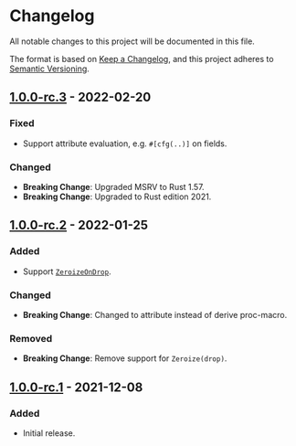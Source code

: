 # Changelog
All notable changes to this project will be documented in this file.

The format is based on [Keep a Changelog](https://keepachangelog.com/en/1.0.0/),
and this project adheres to [Semantic Versioning](https://semver.org/spec/v2.0.0.html).

## [1.0.0-rc.3] - 2022-02-20
### Fixed
- Support attribute evaluation, e.g. `#[cfg(..)]` on fields.

### Changed
- **Breaking Change**: Upgraded MSRV to Rust 1.57.
- **Breaking Change**: Upgraded to Rust edition 2021.


## [1.0.0-rc.2] - 2022-01-25
### Added
- Support [`ZeroizeOnDrop`](https://docs.rs/zeroize/1.5/zeroize/trait.ZeroizeOnDrop.html).

### Changed
- **Breaking Change**: Changed to attribute instead of derive proc-macro.

### Removed
- **Breaking Change**: Remove support for `Zeroize(drop)`.

## [1.0.0-rc.1] - 2021-12-08
### Added
- Initial release.

[1.0.0-rc.3]: https://github.com/ModProg/derive-where/compare/v1.0.0-rc.2...v1.0.0-rc.3
[1.0.0-rc.2]: https://github.com/ModProg/derive-where/compare/v1.0.0-rc.1...v1.0.0-rc.2
[1.0.0-rc.1]: https://github.com/ModProg/derive-where/releases/tag/v1.0.0-rc.1
